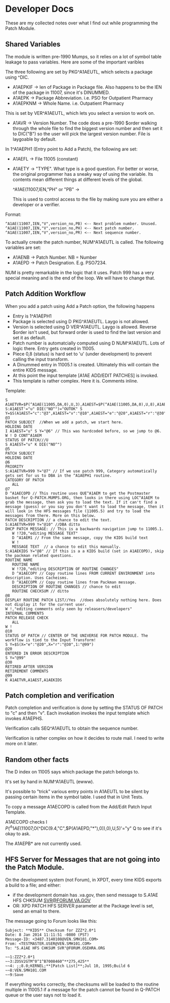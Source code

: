 # Developer Docs

These are my collected notes over what I find out while programming the
Patch Module.

## Shared Variables
The module is written pre-1990 Mumps, so it relies on a lot of symbol table
leakage to pass variables. Here are some of the important varibles

The three following are set by PKG^A1AEUTL, which selects a package using ^DIC.

 * A1AEPKIF -> Ien of Package in Package file. Also happens to be the IEN of
   the package in 11007, since it's DINUMMED.
 * A1AEPK -> Package Abbreviation. i.e. PSO for Outpatient Pharmacy
 * A1AEPKNM -> Whole Name. i.e. Outpatient Pharmacy

This is set by VER^A1AEUTL, which lets you select a version to work on.

 * A1AVR -> Version Number. The code does a pre-1990 $order walking through
   the whole file to find the biggest version number and then set it to
   DIC("B") so the user will pick the largest version number. File is laygoable
   by default.

In 1^A1AEPH1 (Entry point to Add a Patch), the following are set:
 
 * A1AEFL -> File 11005 (constant)
 * A1AETY -> "TYPE". What type is a good question. For better or worse, the
   original programmer has a sneaky way of using the variable. Its contents
   mean different things at different levels of the global.

    ^A1AE(11007,IEN,"PH" or "PB" ->

   This is used to control access to the file by making sure you are either
   a developer or a verifier.

Format:

	^A1AE(11007,IEN,"V",version_no,PB) <-- Next problem number. Unused.
	^A1AE(11007,IEN,"V",version_no,PH) <-- Next patch number.
	^A1AE(11007,IEN,"V",version_no,PR) <-- Next sequence number.

To actually create the patch number, NUM^A1AEUTL is called. The following
variables are set:

  * A1AENB -> Patch Number. NB = Number
  * A1AEPD -> Patch Designation. E.g. PSO*7*234.

NUM is pretty remarkable in the logic that it uses. Patch 999 has a very
special meaning and is the end of the loop. We will have to change that.

## Patch Addition Workflow
When you add a patch using Add a Patch option, the following happens
 * Entry is 1^A1AEPH1
 * Package is selected using D PKG^A1AEUTL. Laygo is not allowed.
 * Version is selected using D VER^A1AEUTL. Laygo is allowed. Reverse $order
   isn't used, but forward order is used to find the last version and set it
   as default.
 * Patch number is automatcially computed using D NUM^A1AEUTL. Lots of logic
   there. Entry gets created in 11005.
 * Piece 0,8 (status) is hard set to 'u' (under development) to prevent calling 
   the input transform.
 * A Dinummed entry in 11005.1 is created. Ultimately this will contain the
   entire KIDS message.
 * At this point the input template \[A1AE ADD/EDIT PATCHES\] is invoked.
 * This template is rather complex. Here it is. Comments inline.

Template:

 	S A1AETVR=$P(^A1AE(11005,DA,0),U,3),A1AEST=$P(^A1AE(11005,DA,0),U,8),A1AEKIDS=0 S:A1AEST'="u" DIE("NO^")="OUTOK" S Y=$S(A1AEST="c":"@3",A1AEST="v":"@10",A1AEST="e":"@20",A1AEST="r":"@30",A1AEST="x":"@10",1:"@5")
 	@3
 	PATCH SUBJECT  //When we add a patch, we start here.
 	HOLDING DATE
 	I A1AEST="u" S Y="@6" // This was hardcoded before, so we jump to @6.
 	W ! D CONT^A1AEM
 	STATUS OF PATCH///U
 	S A1AEST="u" K DIE("NO^")
 	@5
 	PATCH SUBJECT
 	HOLDING DATE
 	@6
 	PRIORITY
 	S:A1AETVR=999 Y="@7" // If we use patch 999, Category automatically gets set for us to DBA in the ^A1AEPH1 routine.
 	CATEGORY OF PATCH
 	   ALL
 	@7
 	D ^A1AECOPD // This routine uses QUE^A1AEM to get the Postmaster basket for Q-PATCH.MUMPS.ORG, then looks in there using LOC^A1AEM to grab the message, then ask you to load the text. If it can't find a message (guess) or you say you don't want to load the message, then it will look in the HFS messages file (11005.5) and try to load the messages from there. More on this below.
 	PATCH DESCRIPTION // a chance to edit the text.
 	S:A1AETVR=999 Y="@10" //DBA ditto
 	DHCP PATCH MESSAGE: // This is a backwards navigation jump to 11005.1.
 	   W !?20,"editing MESSAGE TEXT"
 	   D ^A1AEM1 // From the same message, copy the KIDS build text
 	   W !
 	   MESSAGE TEXT  // a chance to edit this manually.
 	S:A1AEKIDS Y="@8" // If this is a a KIDS build (set in A1AECOPD), skip the packman related questions.
 	ROUTINE NAME
 	   ROUTINE NAME
 	   W !?20,"editing DESCRIPTION OF ROUTINE CHANGES"
 	   D ^A1AECOPY // Copy routine lines FROM CURRENT ENVIRONMENT into description. Uses Cacheisms.
 	   D ^A1AECOPR // Copy routine lines from Packman message.
 	   DESCRIPTION OF ROUTINE CHANGES // chance to edit
 	   ROUTINE CHECKSUM // ditto
 	@8
 	DISPLAY ROUTINE PATCH LIST//Yes  //does absolutely nothing here. Does not display it for the current user.
 	W !,"editing comments only seen by releasers/developers"
 	INTERNAL COMMENTS
 	PATCH RELEASE CHECK
 	   ALL
 	W !
 	@10
 	STATUS OF PATCH // CENTER OF THE UNIVERSE FOR PATCH MODULE. The workflow is tied to the Input Transform!
 	S Y=$S(X="e":"@20",X="r":"@30",1:"@99")
 	@20
 	ENTERED IN ERROR DESCRIPTION
 	S Y="@99"
 	@30
 	RETIRED AFTER VERSION
 	RETIREMENT COMMENTS
 	@99
 	K A1AETVR,A1AEST,A1AEKIDS

## Patch completion and verification
Patch completion and verification is done by setting the STATUS OF PATCH
to "c" and then "v". Each invokation invokes the input template which invokes
A1AEPHS.

Verification calls SEQ^A1AEUTL to obtain the sequence number.

Verification is rather complex on how it decides to route mail. 
I need to write more on it later.

## Random other facts
The D index on 11005 says which package the patch belongs to.

It's set by hand in NUM^A1AEUTL (ewww).

It's possible to "trick" various entry points in A1AEUTL to be silent by
passing certain items in the symbol table. I used that in Unit Tests.

To copy a message A1AECOPD is called from the Add/Edit Patch Input Template.

A1AECOPD checks I $P(^A1AE(11007,$O(^DIC(9.4,"C",$P(A1AEPD,"*"),0)),0),U,5)'="y" Q
to see if it's okay to ask.

The A1AEPB* are not currently used.

## HFS Server for Messages that are not going into the Patch Module.
On the development system (not Forum), in XPDT, every time KIDS exports a 
build to a file; and either:

 * if the development domain has .va.gov, then send message to S.A1AE HFS CHKSUM SVR@FORUM.VA.GOV
 * OR: XPD PATCH HFS SERVER parameter at the Package level is set, send an email to there.

The message going to Forum looks like this:

	Subject: **KIDS** Checksum for ZZZ*2.0*1                                        
	Date: 8 Jan 2014 11:11:51 -0800 (PST)                                           
	Message-ID: <3487.3140108@VEN.SMH101.COM>                                       
	From: <TESTMASTER.USER@VEN.SMH101.COM>                                          
	To: "S.A1AE HFS CHKSUM SVR"@FORUM.OSEHRA.ORG                                    
																					
	~~1:ZZZ*2.0*1                                                                   
	~~3:ZOSV2GTM^0^1^B7008460^**275,425**                                           
	~~4: ;;8.0;KERNEL;**[Patch List]**;Jul 10, 1995;Build 6                         
	~~8:VEN.SMH101.COM                                                              
	~~9:Save                                                                        

If everything works correctly, the checksums will be loaded to the routine
multiple in 11005.1 if a message for the patch cannot be found in Q-PATCH 
queue or the user says not to load it.
